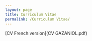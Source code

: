 ```yaml
---
layout: page
title: Curriculum Vitae
permalink: /Curriculum Vitae/
---
```

[CV French version](CV GAZANIOL.pdf)
